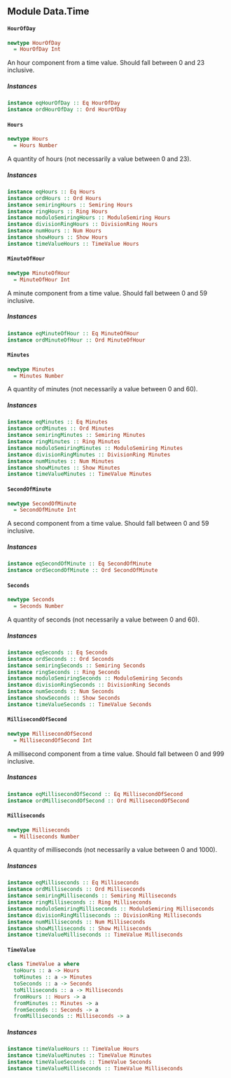 ## Module Data.Time

#### `HourOfDay`

``` purescript
newtype HourOfDay
  = HourOfDay Int
```

An hour component from a time value. Should fall between 0 and 23
inclusive.

##### Instances
``` purescript
instance eqHourOfDay :: Eq HourOfDay
instance ordHourOfDay :: Ord HourOfDay
```

#### `Hours`

``` purescript
newtype Hours
  = Hours Number
```

A quantity of hours (not necessarily a value between 0 and 23).

##### Instances
``` purescript
instance eqHours :: Eq Hours
instance ordHours :: Ord Hours
instance semiringHours :: Semiring Hours
instance ringHours :: Ring Hours
instance moduloSemiringHours :: ModuloSemiring Hours
instance divisionRingHours :: DivisionRing Hours
instance numHours :: Num Hours
instance showHours :: Show Hours
instance timeValueHours :: TimeValue Hours
```

#### `MinuteOfHour`

``` purescript
newtype MinuteOfHour
  = MinuteOfHour Int
```

A minute component from a time value. Should fall between 0 and 59
inclusive.

##### Instances
``` purescript
instance eqMinuteOfHour :: Eq MinuteOfHour
instance ordMinuteOfHour :: Ord MinuteOfHour
```

#### `Minutes`

``` purescript
newtype Minutes
  = Minutes Number
```

A quantity of minutes (not necessarily a value between 0 and 60).

##### Instances
``` purescript
instance eqMinutes :: Eq Minutes
instance ordMinutes :: Ord Minutes
instance semiringMinutes :: Semiring Minutes
instance ringMinutes :: Ring Minutes
instance moduloSemiringMinutes :: ModuloSemiring Minutes
instance divisionRingMinutes :: DivisionRing Minutes
instance numMinutes :: Num Minutes
instance showMinutes :: Show Minutes
instance timeValueMinutes :: TimeValue Minutes
```

#### `SecondOfMinute`

``` purescript
newtype SecondOfMinute
  = SecondOfMinute Int
```

A second component from a time value. Should fall between 0 and 59
inclusive.

##### Instances
``` purescript
instance eqSecondOfMinute :: Eq SecondOfMinute
instance ordSecondOfMinute :: Ord SecondOfMinute
```

#### `Seconds`

``` purescript
newtype Seconds
  = Seconds Number
```

A quantity of seconds (not necessarily a value between 0 and 60).

##### Instances
``` purescript
instance eqSeconds :: Eq Seconds
instance ordSeconds :: Ord Seconds
instance semiringSeconds :: Semiring Seconds
instance ringSeconds :: Ring Seconds
instance moduloSemiringSeconds :: ModuloSemiring Seconds
instance divisionRingSeconds :: DivisionRing Seconds
instance numSeconds :: Num Seconds
instance showSeconds :: Show Seconds
instance timeValueSeconds :: TimeValue Seconds
```

#### `MillisecondOfSecond`

``` purescript
newtype MillisecondOfSecond
  = MillisecondOfSecond Int
```

A millisecond component from a time value. Should fall between 0 and 999
inclusive.

##### Instances
``` purescript
instance eqMillisecondOfSecond :: Eq MillisecondOfSecond
instance ordMillisecondOfSecond :: Ord MillisecondOfSecond
```

#### `Milliseconds`

``` purescript
newtype Milliseconds
  = Milliseconds Number
```

A quantity of milliseconds (not necessarily a value between 0 and 1000).

##### Instances
``` purescript
instance eqMilliseconds :: Eq Milliseconds
instance ordMilliseconds :: Ord Milliseconds
instance semiringMilliseconds :: Semiring Milliseconds
instance ringMilliseconds :: Ring Milliseconds
instance moduloSemiringMilliseconds :: ModuloSemiring Milliseconds
instance divisionRingMilliseconds :: DivisionRing Milliseconds
instance numMilliseconds :: Num Milliseconds
instance showMilliseconds :: Show Milliseconds
instance timeValueMilliseconds :: TimeValue Milliseconds
```

#### `TimeValue`

``` purescript
class TimeValue a where
  toHours :: a -> Hours
  toMinutes :: a -> Minutes
  toSeconds :: a -> Seconds
  toMilliseconds :: a -> Milliseconds
  fromHours :: Hours -> a
  fromMinutes :: Minutes -> a
  fromSeconds :: Seconds -> a
  fromMilliseconds :: Milliseconds -> a
```

##### Instances
``` purescript
instance timeValueHours :: TimeValue Hours
instance timeValueMinutes :: TimeValue Minutes
instance timeValueSeconds :: TimeValue Seconds
instance timeValueMilliseconds :: TimeValue Milliseconds
```


